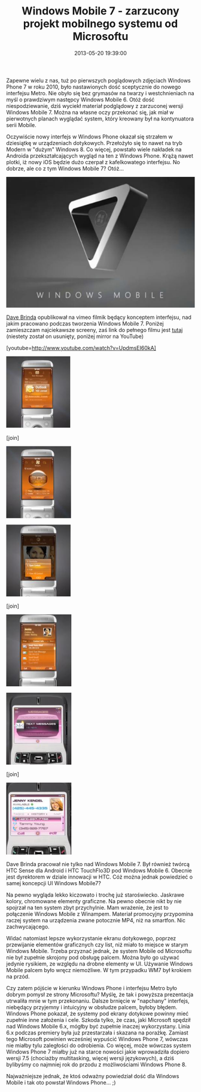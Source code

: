 ﻿---
layout:     post
title:      Windows Mobile 7 - zarzucony projekt mobilnego systemu od Microsoftu
date:       2013-05-20 19:39:00
summary:    Zapewne wielu z nas, tuż po pierwszych poglądowych zdjęciach Windows Phone 7 w roku 2010, było nastawionych dość sceptycznie do nowego interfejsu Metro. Nie obyło się bez grymasów na twarzy i westchnieniach na myśl o prawdziwym następcy Windows Mobile 6. Otóż dość niespodziewanie, dziś wyciekł mater...
categories: oprogramowanie urządzenia mobilne inne
---



Zapewne wielu z nas, tuż po pierwszych poglądowych zdjęciach Windows Phone 7 w roku 2010, było nastawionych dość sceptycznie do nowego interfejsu Metro. Nie obyło się bez grymasów na twarzy i westchnieniach na myśl o prawdziwym następcy Windows Mobile 6. Otóż dość niespodziewanie, dziś wyciekł materiał podglądowy z zarzuconej wersji Windows Mobile 7. Można na własne oczy przekonać się, jak miał w pierwotnych planach wyglądać system, który kreowany był na kontynuatora serii Mobile.

Oczywiście nowy interfejs w Windows Phone okazał się strzałem w dziesiątkę w urządzeniach dotykowych. Przełożyło się to nawet na tryb Modern w &quot;dużym&quot; Windows 8. Co więcej, powstało wiele nakładek na Androida przekształcających wygląd na ten z Windows Phone. Krążą nawet plotki, iż nowy iOS będzie dużo czerpał z kafelkowatego interfejsu. No dobrze, ale co z tym Windows Mobile 7? Otóż...



![desk](https://raw.githubusercontent.com/djfoxer/djfoxer.github.io/master/_img/2013-5-20-_92_/g_-_608x405_-_-_41386x20130520185249_0.jpg)



[Dave Brinda](http://www.brinda.com/) opublikował na vimeo filmik będący konceptem interfejsu, nad jakim pracowano podczas tworzenia Windows Mobile 7. Poniżej zamieszczam najciekawsze screeny, zaś link do pełnego filmu jest [tutaj](http://vimeo.com/66485693) (niestety został on usunięty, poniżej mirror na YouTube)

[youtube=http://www.youtube.com/watch?v=UpdmsEI60kA]



![desk](https://raw.githubusercontent.com/djfoxer/djfoxer.github.io/master/_img/2013-5-20-_92_/g_-_288x192_-_-_41386x20130520185732_0.jpg)

[join]

![desk](https://raw.githubusercontent.com/djfoxer/djfoxer.github.io/master/_img/2013-5-20-_92_/g_-_288x192_-_-_41386x20130520185736_0.jpg)




![desk](https://raw.githubusercontent.com/djfoxer/djfoxer.github.io/master/_img/2013-5-20-_92_/g_-_288x192_-_-_41386x20130520185745_0.jpg)

[join]

![desk](https://raw.githubusercontent.com/djfoxer/djfoxer.github.io/master/_img/2013-5-20-_92_/g_-_288x192_-_-_41386x20130520185752_0.jpg)




![desk](https://raw.githubusercontent.com/djfoxer/djfoxer.github.io/master/_img/2013-5-20-_92_/g_-_288x192_-_-_41386x20130520185756_0.jpg)

[join]

![desk](https://raw.githubusercontent.com/djfoxer/djfoxer.github.io/master/_img/2013-5-20-_92_/g_-_288x192_-_-_41386x20130520185800_0.jpg)



Dave Brinda pracował nie tylko nad Windows Mobile 7. Był również twórcą HTC Sense dla Android i HTC TouchFlo3D pod Windows Mobile 6. Obecnie jest dyrektorem w dziale innowacji w HTC. Cóż można jednak powiedzieć o samej koncepcji UI Windows Mobile7?

Na pewno wygląda lekko kiczowato i trochę już staroświecko. Jaskrawe kolory, chromowane elementy graficzne. Na pewno obecnie nikt by nie spojrzał na ten system zbyt przychylnie. Mam wrażenie, że jest to połączenie Windows Mobile z Winampem. Materiał promocyjny przypomina raczej system na urządzenia zwane potocznie MP4, niż na smartfon. Nic zachwycającego.

Widać natomiast lepsze wykorzystanie ekranu dotykowego, poprzez przewijanie elementów graficznych czy list, niż miało to miejsce w starym Windows Mobile. Trzeba przyznać jednak, że system Mobile od Microsoftu nie był zupełnie skrojony pod obsługę palcem. Można było go używać jedynie rysikiem, ze względu na drobne elementy w UI. Używanie Windows Mobile palcem było wręcz niemożliwe. W tym przypadku WM7 był krokiem na przód.  

Czy zatem pójście w kierunku Windows Phone i interfejsu Metro było dobrym pomysł ze strony Microsoftu? Myślę, że tak i powyższa prezentacja utrwaliła mnie w tym przekonaniu. Dalsze brnięcie w &quot;napchany&quot; interfejs, niebędący przyjemny i intuicyjny w obsłudze palcem, byłoby błędem. Windows Phone pokazał, że systemy pod ekrany dotykowe powinny mieć zupełnie inne założenia i cele. Szkoda tylko, że czas, jaki Microsoft spędził nad Windows Mobile 6.x, mógłby być zupełnie inaczej wykorzystany. Linia 6.x podczas premiery była już przestarzała i skazana na porażkę. Zamiast tego Microsoft powinien wcześniej wypuścić Windows Phone 7, wówczas nie miałby tylu zaległości do odrobienia. Co więcej, może wówczas system Windows Phone 7 miałby już na starce nowości jakie wprowadziła dopiero wersji 7.5 (chociażby multitasking, więcej wersji językowych), a dziś bylibyśmy co najmniej rok do przodu z możliwościami  Windows Phone 8. 

Najważniejsze jednak, że ktoś odważny powiedział dość dla Windows Mobile i tak oto powstał Windows Phone... ;)